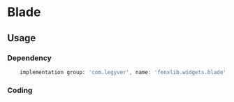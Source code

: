 # Blade
## Usage
### Dependency
```gradle
    implementation group: 'com.legyver', name: 'fenxlib.widgets.blade', version: '2.1.2.4'
```
### Coding

